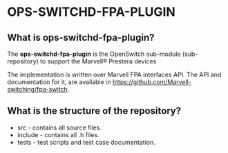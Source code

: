 OPS-SWITCHD-FPA-PLUGIN
======================

What is ops-switchd-fpa-plugin?
----------------------------------------
The **ops-switchd-fpa-plugin** is the OpenSwitch sub-module (sub-repository) 
to support the Marvell® Prestera devices

The implementation is written over Marvell FPA interfaces API. The API and documentation for it, are available in https://github.com/Marvell-switching/fpa-switch.
 
What is the structure of the repository?
----------------------------------------
* src     - contains all source files.
* include - contains all .h files.
* tests   - test scripts and test case documentation.

